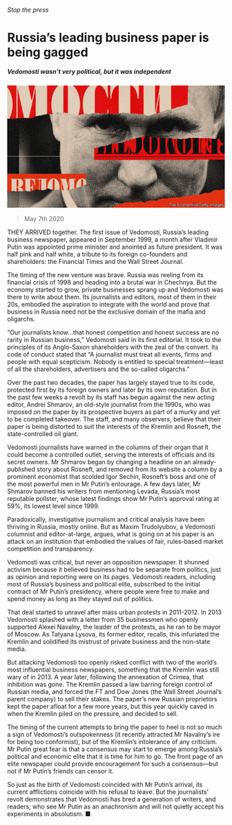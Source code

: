 ###### Stop the press

# Russia’s leading business paper is being gagged 

##### Vedomosti wasn’t very political, but it was independent 

![image](images/20200509_EUD001_0.jpg) 

> May 7th 2020 

THEY ARRIVED together. The first issue of Vedomosti, Russia’s leading business newspaper, appeared in September 1999, a month after Vladimir Putin was appointed prime minister and anointed as future president. It was half pink and half white, a tribute to its foreign co-founders and shareholders: the Financial Times and the Wall Street Journal.

The timing of the new venture was brave. Russia was reeling from its financial crisis of 1998 and heading into a brutal war in Chechnya. But the economy started to grow, private businesses sprang up and Vedomosti was there to write about them. Its journalists and editors, most of them in their 20s, embodied the aspiration to integrate with the world and prove that business in Russia need not be the exclusive domain of the mafia and oligarchs.


“Our journalists know…that honest competition and honest success are no rarity in Russian business,” Vedomosti said in its first editorial. It took to the principles of its Anglo-Saxon shareholders with the zeal of the convert. Its code of conduct stated that “A journalist must treat all events, firms and people with equal scepticism. Nobody is entitled to special treatment—least of all the shareholders, advertisers and the so-called oligarchs.”

Over the past two decades, the paper has largely stayed true to its code, protected first by its foreign owners and later by its own reputation. But in the past few weeks a revolt by its staff has begun against the new acting editor, Andrei Shmarov, an old-style journalist from the 1990s, who was imposed on the paper by its prospective buyers as part of a murky and yet to be completed takeover. The staff, and many observers, believe that their paper is being distorted to suit the interests of the Kremlin and Rosneft, the state-controlled oil giant.

Vedomosti journalists have warned in the columns of their organ that it could become a controlled outlet, serving the interests of officials and its secret owners. Mr Shmarov began by changing a headline on an already-published story about Rosneft, and removed from its website a column by a prominent economist that scolded Igor Sechin, Rosneft’s boss and one of the most powerful men in Mr Putin’s entourage. A few days later, Mr Shmarov banned his writers from mentioning Levada, Russia’s most reputable pollster, whose latest findings show Mr Putin’s approval rating at 59%, its lowest level since 1999.

Paradoxically, investigative journalism and critical analysis have been thriving in Russia, mostly online. But as Maxim Trudolyubov, a Vedomosti columnist and editor-at-large, argues, what is going on at his paper is an attack on an institution that embodied the values of fair, rules-based market competition and transparency.

Vedomosti was critical, but never an opposition newspaper. It shunned activism because it believed business had to be separate from politics, just as opinion and reporting were on its pages. Vedomosti readers, including most of Russia’s business and political elite, subscribed to the initial contract of Mr Putin’s presidency, where people were free to make and spend money as long as they stayed out of politics.

That deal started to unravel after mass urban protests in 2011-2012. In 2013 Vedomosti splashed with a letter from 35 businessmen who openly supported Alexei Navalny, the leader of the protests, as he ran to be mayor of Moscow. As Tatyana Lysova, its former editor, recalls, this infuriated the Kremlin and solidified its mistrust of private business and the non-state media.

But attacking Vedomosti too openly risked conflict with two of the world’s most influential business newspapers, something that the Kremlin was still wary of in 2013. A year later, following the annexation of Crimea, that inhibition was gone. The Kremlin passed a law barring foreign control of Russian media, and forced the FT and Dow Jones (the Wall Street Journal’s parent company) to sell their stakes. The paper’s new Russian proprietors kept the paper afloat for a few more years, but this year quickly caved in when the Kremlin piled on the pressure, and decided to sell.

The timing of the current attempts to bring the paper to heel is not so much a sign of Vedomosti’s outspokenness (it recently attracted Mr Navalny’s ire for being too conformist), but of the Kremlin’s intolerance of any criticism. Mr Putin great fear is that a consensus may start to emerge among Russia’s political and economic elite that it is time for him to go. The front page of an elite newspaper could provide encouragement for such a consensus—but not if Mr Putin’s friends can censor it.

So just as the birth of Vedomosti coincided with Mr Putin’s arrival, its current afflictions coincide with his refusal to leave. But the journalists’ revolt demonstrates that Vedomosti has bred a generation of writers, and readers, who see Mr Putin as an anachronism and will not quietly accept his experiments in absolutism. ■

